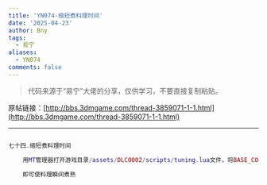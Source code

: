 ```yaml
---
title: 'YN074-缩短煮料理时间'
date: '2025-04-23'
author: Bny
tags:
  - 易宁
aliases:
  - YN074
comments: false
---
```


> 代码来源于“易宁”大佬的分享，仅供学习，不要直接复制粘贴。

原帖链接：[http://bbs.3dmgame.com/thread-3859071-1-1.html](http://bbs.3dmgame.com/thread-3859071-1-1.html)

---

```lua  

七十四.缩短煮料理时间	用MT管理器打开游戏目录/assets/DLC0002/scripts/tuning.lua文件，将BASE_COOK_TIME = night_time*.3333,替换为BASE_COOK_TIME = seg_time*.01,	即可使料理瞬间煮熟

```  

